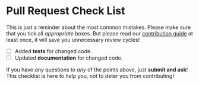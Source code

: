 # Pull Request Check List

This is just a reminder about the most common mistakes. Please make sure that you tick all *appropriate* boxes.  But please read our [contribution guide](https://poetry.eustace.io/docs/contributing/) at least once, it will save you unnecessary review cycles!

- [ ] Added **tests** for changed code.
- [ ] Updated **documentation** for changed code.

If you have *any* questions to *any* of the points above, just **submit and ask**!  This checklist is here to *help* you, not to deter you from contributing!
